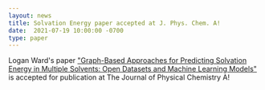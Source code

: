 ```yaml
---
layout: news
title: Solvation Energy paper accepted at J. Phys. Chem. A!
date:  2021-07-19 10:00:00 -0700
type: paper
---
```


Logan Ward's paper ["Graph-Based Approaches for Predicting Solvation Energy in Multiple Solvents: Open Datasets and Machine Learning Models"](https://pubs.acs.org/doi/abs/10.1021/acs.jpca.1c01960) is accepted for publication at The Journal of Physical Chemistry A!
